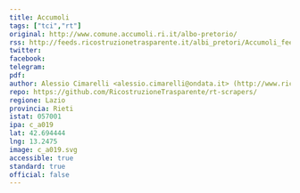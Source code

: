 ```yaml
---
title: Accumoli
tags: ["tci","rt"]
original: http://www.comune.accumoli.ri.it/albo-pretorio/
rss: http://feeds.ricostruzionetrasparente.it/albi_pretori/Accumoli_feed.xml
twitter: 
facebook: 
telegram: 
pdf: 
author: Alessio Cimarelli <alessio.cimarelli@ondata.it> (http://www.ricostruzionetrasparente.it)
repo: https://github.com/RicostruzioneTrasparente/rt-scrapers/
regione: Lazio
provincia: Rieti
istat: 057001
ipa: c_a019
lat: 42.694444
lng: 13.2475
image: c_a019.svg
accessible: true
standard: true
official: false
---
```

